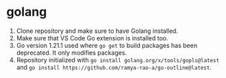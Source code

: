 # golang

1. Clone repository and make sure to have Golang installed.
2. Make sure that VS Code Go extension is installed too. 
3. Go version 1.21.1 used where ```go get``` to build packages has been deprecated. It only modifies packages.
4. Repository initialized with ```go install golang.org/x/tools/gopls@latest``` and ```go install https://github.com/ramya-rao-a/go-outline@latest```.
   
   
